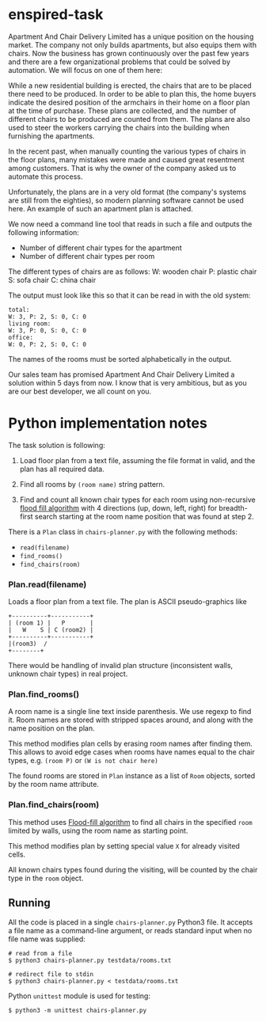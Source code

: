 # enspired-task

Apartment And Chair Delivery Limited has a unique position on the housing market. The company not only builds apartments, but also equips them with chairs.
Now the business has grown continuously over the past few years and there are a few organizational problems that could be solved by automation.
We will focus on one of them here:

While a new residential building is erected, the chairs that are to be placed there need to be produced. In order to be able to plan this, the home buyers indicate the desired position of the armchairs in their home on a floor plan at the time of purchase. These plans are collected, and the number of different chairs to be produced are counted from them. The plans are also used to steer the workers carrying the chairs into the building when furnishing the apartments.

In the recent past, when manually counting the various types of chairs in the floor plans, many mistakes were made and caused great resentment among customers. That is why the owner of the company asked us to automate this process.

Unfortunately, the plans are in a very old format (the company's systems are still from the eighties), so modern planning software cannot be used here. An example of such an apartment plan is attached.

We now need a command line tool that reads in such a file and outputs the following information:
- Number of different chair types for the apartment
- Number of different chair types per room

The different types of chairs are as follows:
W: wooden chair
P: plastic chair
S: sofa chair
C: china chair

The output must look like this so that it can be read in with the old system:
```
total:
W: 3, P: 2, S: 0, C: 0
living room:
W: 3, P: 0, S: 0, C: 0
office:
W: 0, P: 2, S: 0, C: 0
```

The names of the rooms must be sorted alphabetically in the output.

Our sales team has promised Apartment And Chair Delivery Limited a solution within 5 days from now. I know that is very ambitious, but as you are our best developer, we all count on you.

# Python implementation notes

The task solution is following:

1. Load floor plan from a text file, assuming the file format in valid, and the plan has all required data.

2. Find all rooms by `(room name)` string pattern.

3. Find and count all known chair types for each room using non-recursive [flood fill algorithm][1] with 4 directions (up, down, left, right) for breadth-first search starting at the room name position that was found at step 2. 

[1]: https://en.wikipedia.org/wiki/Flood_fill

There is a `Plan` class in `chairs-planner.py` with the following methods:
  - `read(filename)`
  - `find_rooms()`
  - `find_chairs(room)`

### Plan.read(filename)

Loads a floor plan from a text file. The plan is ASCII pseudo-graphics like
```
+----------+-----------+
| (room 1) |   P       |
|   W    S | C (room2) |
+----------+-----------+
|(room3)  /
+--------+
```

There would be handling of invalid plan structure (inconsistent walls, unknown chair types) in real project.

### Plan.find_rooms()

A room name is a single line text inside parenthesis. We use regexp to find it. Room names are stored with stripped spaces around, and along with the name position on the plan.

This method modifies plan cells by erasing room names after finding them. This allows to avoid edge cases when rooms have names equal to the chair types, e.g. `(room P)` or `(W is not chair here)`

The found rooms are stored in `Plan` instance as a list of `Room` objects, sorted by the room name attribute. 

### Plan.find_chairs(room)

This method uses [Flood-fill algorithm][1] to find all chairs in the specified `room` limited by walls, using the room name as starting point.

This method modifies plan by setting special value `X` for already visited cells.

All known chairs types found during the visiting, will be counted by the chair type in the `room` object. 


## Running

All the code is placed in a single `chairs-planner.py` Python3 file. It accepts a file name as a command-line argument, or reads standard input when no file name was supplied:

```
# read from a file
$ python3 chairs-planner.py testdata/rooms.txt

# redirect file to stdin
$ python3 chairs-planner.py < testdata/rooms.txt
```

Python `unittest` module is used for testing:
```
$ python3 -m unittest chairs-planner.py
``` 